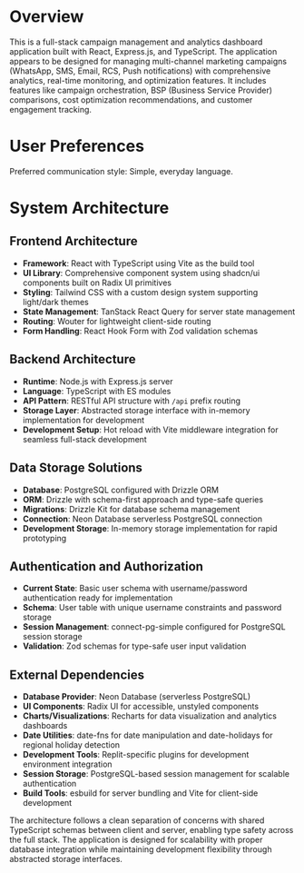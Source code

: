 # Overview

This is a full-stack campaign management and analytics dashboard application built with React, Express.js, and TypeScript. The application appears to be designed for managing multi-channel marketing campaigns (WhatsApp, SMS, Email, RCS, Push notifications) with comprehensive analytics, real-time monitoring, and optimization features. It includes features like campaign orchestration, BSP (Business Service Provider) comparisons, cost optimization recommendations, and customer engagement tracking.

# User Preferences

Preferred communication style: Simple, everyday language.

# System Architecture

## Frontend Architecture
- **Framework**: React with TypeScript using Vite as the build tool
- **UI Library**: Comprehensive component system using shadcn/ui components built on Radix UI primitives
- **Styling**: Tailwind CSS with a custom design system supporting light/dark themes
- **State Management**: TanStack React Query for server state management
- **Routing**: Wouter for lightweight client-side routing
- **Form Handling**: React Hook Form with Zod validation schemas

## Backend Architecture
- **Runtime**: Node.js with Express.js server
- **Language**: TypeScript with ES modules
- **API Pattern**: RESTful API structure with `/api` prefix routing
- **Storage Layer**: Abstracted storage interface with in-memory implementation for development
- **Development Setup**: Hot reload with Vite middleware integration for seamless full-stack development

## Data Storage Solutions
- **Database**: PostgreSQL configured with Drizzle ORM
- **ORM**: Drizzle with schema-first approach and type-safe queries
- **Migrations**: Drizzle Kit for database schema management
- **Connection**: Neon Database serverless PostgreSQL connection
- **Development Storage**: In-memory storage implementation for rapid prototyping

## Authentication and Authorization
- **Current State**: Basic user schema with username/password authentication ready for implementation
- **Schema**: User table with unique username constraints and password storage
- **Session Management**: connect-pg-simple configured for PostgreSQL session storage
- **Validation**: Zod schemas for type-safe user input validation

## External Dependencies
- **Database Provider**: Neon Database (serverless PostgreSQL)
- **UI Components**: Radix UI for accessible, unstyled components
- **Charts/Visualizations**: Recharts for data visualization and analytics dashboards
- **Date Utilities**: date-fns for date manipulation and date-holidays for regional holiday detection
- **Development Tools**: Replit-specific plugins for development environment integration
- **Session Storage**: PostgreSQL-based session management for scalable authentication
- **Build Tools**: esbuild for server bundling and Vite for client-side development

The architecture follows a clean separation of concerns with shared TypeScript schemas between client and server, enabling type safety across the full stack. The application is designed for scalability with proper database integration while maintaining development flexibility through abstracted storage interfaces.